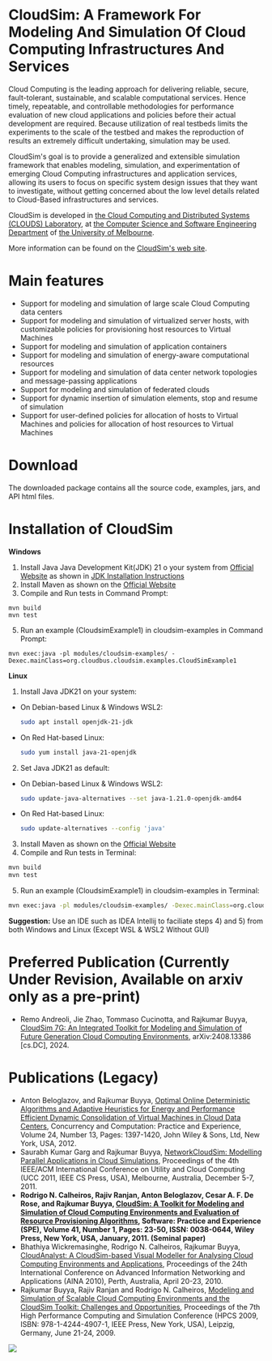 # CloudSim: A Framework For Modeling And Simulation Of Cloud Computing Infrastructures And Services #

Cloud Computing is the leading approach for delivering reliable, secure, fault-tolerant, sustainable, and scalable computational services. Hence timely, repeatable, and controllable methodologies for performance evaluation of new cloud applications and policies before their actual development are required. Because utilization of real testbeds limits the experiments to the scale of the testbed and makes the reproduction of results an extremely difficult undertaking, simulation may be used.

CloudSim's goal is to provide a generalized and extensible simulation framework that enables modeling, simulation, and experimentation of emerging Cloud Computing infrastructures and application services, allowing its users to focus on specific system design issues that they want to investigate, without getting concerned about the low level details related to Cloud-Based infrastructures and services.

CloudSim is developed in [the Cloud Computing and Distributed Systems (CLOUDS) Laboratory](http://cloudbus.org/), at [the Computer Science and Software Engineering Department](http://www.csse.unimelb.edu.au/) of [the University of Melbourne](http://www.unimelb.edu.au/).

More information can be found on the [CloudSim's web site](http://cloudbus.org/cloudsim/).


# Main features #

  * Support for modeling and simulation of large scale Cloud Computing data centers
  * Support for modeling and simulation of virtualized server hosts, with customizable policies for provisioning host resources to Virtual Machines
  * Support for modeling and simulation of application containers
  * Support for modeling and simulation of energy-aware computational resources
  * Support for modeling and simulation of data center network topologies and message-passing applications
  * Support for modeling and simulation of federated clouds
  * Support for dynamic insertion of simulation elements, stop and resume of simulation
  * Support for user-defined policies for allocation of hosts to Virtual Machines and policies for allocation of host resources to Virtual Machines


# Download #

The downloaded package contains all the source code, examples, jars, and API html files.

# Installation of CloudSim
**Windows**
1) Install Java Java Development Kit(JDK) 21 o your system from [Official Website](https://www.oracle.com/in/java/technologies/downloads/#java21) as shown in [JDK Installation Instructions](https://docs.oracle.com/en/java/javase/23/install/overview-jdk-installation.html)
2) Install Maven as shown on the [Official Website](https://maven.apache.org/install.html)
4) Compile and Run tests in Command Prompt:
  ```prompt
  mvn build
  mvn test
  ```
5) Run an example (CloudsimExample1) in cloudsim-examples in Command Prompt:
```prompt
mvn exec:java -pl modules/cloudsim-examples/ -Dexec.mainClass=org.cloudbus.cloudsim.examples.CloudSimExample1
```

**Linux**
  1) Install Java JDK21 on your system:
  - On Debian-based Linux & Windows WSL2: 
    ```bash
    sudo apt install openjdk-21-jdk
    ```
  - On Red Hat-based Linux:  
    ```bash  
    sudo yum install java-21-openjdk
    ```
  2) Set Java JDK21 as default: 
  - On Debian-based Linux & Windows WSL2:
    ```bash
    sudo update-java-alternatives --set java-1.21.0-openjdk-amd64
    ```
  - On Red Hat-based Linux: 
    ```bash
    sudo update-alternatives --config 'java'
    ```
  3) Install Maven as shown on the [Official Website](https://maven.apache.org/install.html)
  4) Compile and Run tests in Terminal:
  ```bash
  mvn build
  mvn test
  ```
  5) Run an example (CloudsimExample1) in cloudsim-examples in Terminal:
  ```bash
  mvn exec:java -pl modules/cloudsim-examples/ -Dexec.mainClass=org.cloudbus.cloudsim.examples.CloudSimExample1
  ```

  **Suggestion:** Use an IDE such as IDEA Intellij to faciliate steps 4) and 5) from both Windows and Linux (Except WSL & WSL2 Without GUI)

# Preferred Publication (Currently Under Revision, Available on arxiv only as a pre-print) #
  * Remo Andreoli, Jie Zhao, Tommaso Cucinotta, and Rajkumar Buyya, [CloudSim 7G: An Integrated Toolkit for Modeling and Simulation of Future Generation Cloud Computing Environments](https://arxiv.org/pdf/2408.13386), arXiv:2408.13386 [cs.DC], 2024.
    
# Publications (Legacy) #

  * Anton Beloglazov, and Rajkumar Buyya, [Optimal Online Deterministic Algorithms and Adaptive Heuristics for Energy and Performance Efficient Dynamic Consolidation of Virtual Machines in Cloud Data Centers](http://beloglazov.info/papers/2012-optimal-algorithms-ccpe.pdf), Concurrency and Computation: Practice and Experience, Volume 24, Number 13, Pages: 1397-1420, John Wiley & Sons, Ltd, New York, USA, 2012.
  * Saurabh Kumar Garg and Rajkumar Buyya, [NetworkCloudSim: Modelling Parallel Applications in Cloud Simulations](http://www.cloudbus.org/papers/NetworkCloudSim2011.pdf), Proceedings of the 4th IEEE/ACM International Conference on Utility and Cloud Computing (UCC 2011, IEEE CS Press, USA), Melbourne, Australia, December 5-7, 2011.
  * **Rodrigo N. Calheiros, Rajiv Ranjan, Anton Beloglazov, Cesar A. F. De Rose, and Rajkumar Buyya, [CloudSim: A Toolkit for Modeling and Simulation of Cloud Computing Environments and Evaluation of Resource Provisioning Algorithms](http://www.buyya.com/papers/CloudSim2010.pdf), Software: Practice and Experience (SPE), Volume 41, Number 1, Pages: 23-50, ISSN: 0038-0644, Wiley Press, New York, USA, January, 2011. (Seminal paper)**
  * Bhathiya Wickremasinghe, Rodrigo N. Calheiros, Rajkumar Buyya, [CloudAnalyst: A CloudSim-based Visual Modeller for Analysing Cloud Computing Environments and Applications](http://www.cloudbus.org/papers/CloudAnalyst-AINA2010.pdf), Proceedings of the 24th International Conference on Advanced Information Networking and Applications (AINA 2010), Perth, Australia, April 20-23, 2010.
  * Rajkumar Buyya, Rajiv Ranjan and Rodrigo N. Calheiros, [Modeling and Simulation of Scalable Cloud Computing Environments and the CloudSim Toolkit: Challenges and Opportunities](http://www.cloudbus.org/papers/CloudSim-HPCS2009.pdf), Proceedings of the 7th High Performance Computing and Simulation Conference (HPCS 2009, ISBN: 978-1-4244-4907-1, IEEE Press, New York, USA), Leipzig, Germany, June 21-24, 2009.




[![](http://www.cloudbus.org/logo/cloudbuslogo-v5a.png)](http://cloudbus.org/)
